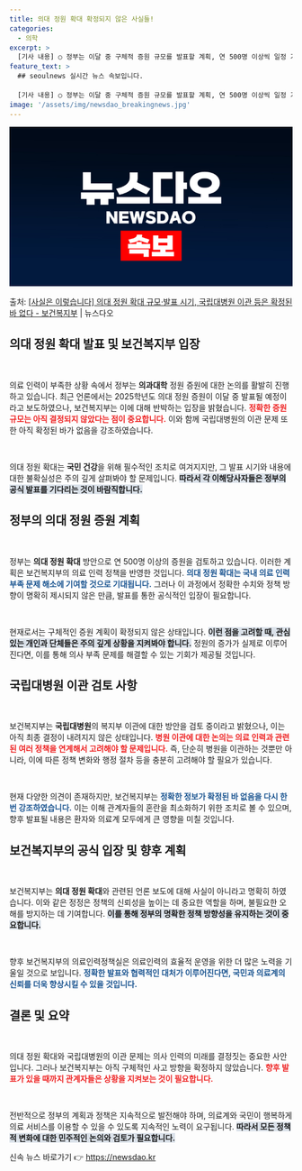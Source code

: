 ```yaml
---
title: 의대 정원 확대 확정되지 않은 사실들!
categories:
  - 의학
excerpt: >
  [기사 내용] ○ 정부는 이달 중 구체적 증원 규모를 발표할 계획, 연 500명 이상씩 일정 기간 의대 정원…
feature_text: >
  ## seoulnews 실시간 뉴스 속보입니다.

  [기사 내용] ○ 정부는 이달 중 구체적 증원 규모를 발표할 계획, 연 500명 이상씩 일정 기간 의대 정원…
image: '/assets/img/newsdao_breakingnews.jpg'
---
```


![뉴스다오 속보](/assets/img/newsdao_breakingnews.jpg)

<p>출처: <a href="https://newsdao.kr/2151" rel="dofollow">[사실은 이렇습니다] 의대 정원 확대 규모·발표 시기, 국립대병원 이관 등은 확정된 바 없다 - 보건복지부</a> | 뉴스다오</p>

<h2 data-ke-size="size26">의대 정원 확대 발표 및 보건복지부 입장</h2>

<p data-ke-size="size16">&nbsp;</p>
의료 인력이 부족한 상황 속에서 정부는 <b>의과대학</b> 정원 증원에 대한 논의를 활발히 진행하고 있습니다. 최근 언론에서는 2025학년도 의대 정원 증원이 이달 중 발표될 예정이라고 보도하였으나, 보건복지부는 이에 대해 반박하는 입장을 밝혔습니다. <b><span style="color: #ee2323;">정확한 증원 규모는 아직 결정되지 않았다는 점이 중요합니다.</span></b> 이와 함께 국립대병원의 이관 문제 또한 아직 확정된 바가 없음을 강조하였습니다. 

<p data-ke-size="size16">&nbsp;</p>
의대 정원 확대는 <b>국민 건강</b>을 위해 필수적인 조치로 여겨지지만, 그 발표 시기와 내용에 대한 불확실성은 주의 깊게 살펴봐야 할 문제입니다. <b><span style="background-color: #21538527;">따라서 각 이해당사자들은 정부의 공식 발표를 기다리는 것이 바람직합니다.</span></b>

<h2 data-ke-size="size26">정부의 의대 정원 증원 계획</h2>

<p data-ke-size="size16">&nbsp;</p>
정부는 <b>의대 정원 확대</b> 방안으로 연 500명 이상의 증원을 검토하고 있습니다. 이러한 계획은 보건복지부의 의료 인력 정책을 반영한 것입니다. <b><span style="color: #1a5490;">의대 정원 확대는 국내 의료 인력 부족 문제 해소에 기여할 것으로 기대됩니다.</span></b> 그러나 이 과정에서 정확한 수치와 정책 방향이 명확히 제시되지 않은 만큼, 발표를 통한 공식적인 입장이 필요합니다. 

<p data-ke-size="size16">&nbsp;</p>
현재로서는 구체적인 증원 계획이 확정되지 않은 상태입니다. <b><span style="background-color: #21538527;">이런 점을 고려할 때, 관심 있는 개인과 단체들은 주의 깊게 상황을 지켜봐야 합니다.</span></b> 정원의 증가가 실제로 이루어진다면, 이를 통해 의사 부족 문제를 해결할 수 있는 기회가 제공될 것입니다.

<h2 data-ke-size="size26">국립대병원 이관 검토 사항</h2>

<p data-ke-size="size16">&nbsp;</p>
보건복지부는 <b>국립대병원</b>의 복지부 이관에 대한 방안을 검토 중이라고 밝혔으나, 이는 아직 최종 결정이 내려지지 않은 상태입니다. <b><span style="color: #ee2323;">병원 이관에 대한 논의는 의료 인력과 관련된 여러 정책을 연계해서 고려해야 할 문제입니다.</span></b> 즉, 단순히 병원을 이관하는 것뿐만 아니라, 이에 따른 정책 변화와 행정 절차 등을 충분히 고려해야 할 필요가 있습니다.

<p data-ke-size="size16">&nbsp;</p>
현재 다양한 의견이 존재하지만, 보건복지부는 <b><span style="color: #1a5490;">정확한 정보가 확정된 바 없음을 다시 한번 강조하였습니다.</span></b> 이는 이해 관계자들의 혼란을 최소화하기 위한 조치로 볼 수 있으며, 향후 발표될 내용은 환자와 의료계 모두에게 큰 영향을 미칠 것입니다.

<h2 data-ke-size="size26">보건복지부의 공식 입장 및 향후 계획</h2>

<p data-ke-size="size16">&nbsp;</p>
보건복지부는 <b>의대 정원 확대</b>와 관련된 언론 보도에 대해 사실이 아니라고 명확히 하였습니다. 이와 같은 정정은 정책의 신뢰성을 높이는 데 중요한 역할을 하며, 불필요한 오해를 방지하는 데 기여합니다. <b><span style="background-color: #21538527;">이를 통해 정부의 명확한 정책 방향성을 유지하는 것이 중요합니다.</span></b>

<p data-ke-size="size16">&nbsp;</p>
향후 보건복지부의 의료인력정책실은 의료인력의 효율적 운영을 위한 더 많은 노력을 기울일 것으로 보입니다. <b><span style="color: #1a5490;">정확한 발표와 협력적인 대처가 이루어진다면, 국민과 의료계의 신뢰를 더욱 향상시킬 수 있을 것입니다.</span></b>

<h2 data-ke-size="size26">결론 및 요약</h2>

<p data-ke-size="size16">&nbsp;</p>
의대 정원 확대와 국립대병원의 이관 문제는 의사 인력의 미래를 결정짓는 중요한 사안입니다. 그러나 보건복지부는 아직 구체적인 사고 방향을 확정하지 않았습니다. <b><span style="color: #ee2323;">향후 발표가 있을 때까지 관계자들은 상황을 지켜보는 것이 필요합니다.</span></b>

<p data-ke-size="size16">&nbsp;</p>
전반적으로 정부의 계획과 정책은 지속적으로 발전해야 하며, 의료계와 국민이 행복하게 의료 서비스를 이용할 수 있을 수 있도록 지속적인 노력이 요구됩니다. <b><span style="background-color: #21538527;">따라서 모든 정책적 변화에 대한 민주적인 논의와 검토가 필요합니다.</span></b> 

신속 뉴스 바로가기 👉 <a href="https://newsdao.kr" rel="dofollow">https://newsdao.kr</a>


